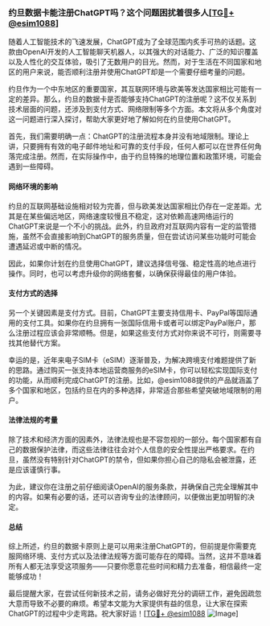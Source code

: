 ### 约旦数据卡能注册ChatGPT吗？这个问题困扰着很多人[[TG💪+ @esim1088](https://t.me/s/esim1088)]

随着人工智能技术的飞速发展，ChatGPT成为了全球范围内炙手可热的话题。这款由OpenAI开发的人工智能聊天机器人，以其强大的对话能力、广泛的知识覆盖以及人性化的交互体验，吸引了无数用户的目光。然而，对于生活在不同国家和地区的用户来说，能否顺利注册并使用ChatGPT却是一个需要仔细考量的问题。

约旦作为一个中东地区的重要国家，其互联网环境与欧美等发达国家相比可能有一定的差异。那么，约旦的数据卡是否能够支持ChatGPT的注册呢？这不仅关系到技术层面的问题，还涉及到支付方式、网络限制等多个方面。本文将从多个角度对这一问题进行深入探讨，帮助大家更好地了解如何在约旦使用ChatGPT。

首先，我们需要明确一点：ChatGPT的注册流程本身并没有地域限制。理论上讲，只要拥有有效的电子邮件地址和可靠的支付手段，任何人都可以在世界任何角落完成注册。然而，在实际操作中，由于约旦特殊的地理位置和政策环境，可能会遇到一些障碍。

#### 网络环境的影响

约旦的互联网基础设施相对较为完善，但与欧美发达国家相比仍存在一定差距。尤其是在某些偏远地区，网络速度较慢且不稳定，这对依赖高速网络运行的ChatGPT来说是一个不小的挑战。此外，约旦政府对互联网内容有一定的监管措施，虽然不会直接影响到ChatGPT的服务质量，但在尝试访问某些功能时可能会遭遇延迟或中断的情况。

因此，如果你计划在约旦使用ChatGPT，建议选择信号强、稳定性高的地点进行操作。同时，也可以考虑升级你的网络套餐，以确保获得最佳的用户体验。

#### 支付方式的选择

另一个关键因素是支付方式。目前，ChatGPT主要支持信用卡、PayPal等国际通用的支付工具。如果你在约旦拥有一张国际信用卡或者可以绑定PayPal账户，那么注册过程应该会非常顺畅。但是，如果这些支付方式对你来说不可行，则需要寻找其他替代方案。

幸运的是，近年来电子SIM卡（eSIM）逐渐普及，为解决跨境支付难题提供了新的思路。通过购买一张支持本地运营商服务的eSIM卡，你可以轻松实现国际支付的功能，从而顺利完成ChatGPT的注册。比如，@esim1088提供的产品就涵盖了多个国家和地区，包括约旦在内的多种选择，非常适合那些希望突破地域限制的用户。

#### 法律法规的考量

除了技术和经济方面的因素外，法律法规也是不容忽视的一部分。每个国家都有自己的数据保护法律，而这些法律往往会对个人信息的安全性提出严格要求。在约旦，虽然没有特别针对ChatGPT的禁令，但如果你担心自己的隐私会被泄露，还是应该谨慎行事。

为此，建议你在注册之前仔细阅读OpenAI的服务条款，并确保自己完全理解其中的内容。如果有必要的话，还可以咨询专业的法律顾问，以便做出更加明智的决定。

#### 总结

综上所述，约旦的数据卡原则上是可以用来注册ChatGPT的，但前提是你需要克服网络环境、支付方式以及法律法规等方面可能存在的障碍。当然，这并不意味着所有人都无法享受这项服务——只要你愿意花些时间和精力去准备，相信最终一定能够成功！

最后提醒大家，在尝试任何新技术之前，请务必做好充分的调研工作，避免因疏忽大意而导致不必要的麻烦。希望本文能为大家提供有益的信息，让大家在探索ChatGPT的过程中少走弯路。祝大家好运！[[TG💪+ @esim1088](https://t.me/s/esim1088) ![Image](https://i.postimg.cc/4NQfJmqS/Snipaste-2025-05-13-00-14-12.png)]